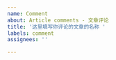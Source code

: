```yaml
---
name: Comment
about: Article comments - 文章评论
title: '这里填写你评论的文章的名称 '
labels: comment
assignees: ''

---
```



